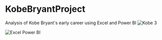 # KobeBryantProject
Analysis of Kobe Bryant's early career using Excel and Power BI
![Kobe 3](https://user-images.githubusercontent.com/66689539/213332808-12168712-6f48-4f58-9c5f-d1707542d689.jpg)




![Excel Power BI](https://user-images.githubusercontent.com/66689539/213332357-c53ac656-fee9-4b82-a2d5-36140e980bee.jpg)
